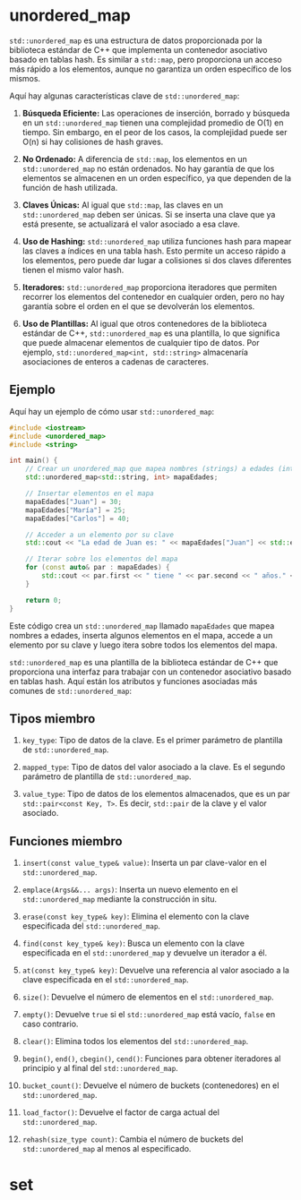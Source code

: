 
# unordered_map
`std::unordered_map` es una estructura de datos proporcionada por la biblioteca estándar de C++ que implementa un contenedor asociativo basado en tablas hash. Es similar a `std::map`, pero proporciona un acceso más rápido a los elementos, aunque no garantiza un orden específico de los mismos.

Aquí hay algunas características clave de `std::unordered_map`:

1. **Búsqueda Eficiente:** Las operaciones de inserción, borrado y búsqueda en un `std::unordered_map` tienen una complejidad promedio de O(1) en tiempo. Sin embargo, en el peor de los casos, la complejidad puede ser O(n) si hay colisiones de hash graves.

2. **No Ordenado:** A diferencia de `std::map`, los elementos en un `std::unordered_map` no están ordenados. No hay garantía de que los elementos se almacenen en un orden específico, ya que dependen de la función de hash utilizada.

3. **Claves Únicas:** Al igual que `std::map`, las claves en un `std::unordered_map` deben ser únicas. Si se inserta una clave que ya está presente, se actualizará el valor asociado a esa clave.

4. **Uso de Hashing:** `std::unordered_map` utiliza funciones hash para mapear las claves a índices en una tabla hash. Esto permite un acceso rápido a los elementos, pero puede dar lugar a colisiones si dos claves diferentes tienen el mismo valor hash.

5. **Iteradores:** `std::unordered_map` proporciona iteradores que permiten recorrer los elementos del contenedor en cualquier orden, pero no hay garantía sobre el orden en el que se devolverán los elementos.

6. **Uso de Plantillas:** Al igual que otros contenedores de la biblioteca estándar de C++, `std::unordered_map` es una plantilla, lo que significa que puede almacenar elementos de cualquier tipo de datos. Por ejemplo, `std::unordered_map<int, std::string>` almacenaría asociaciones de enteros a cadenas de caracteres.


## Ejemplo
Aquí hay un ejemplo de cómo usar `std::unordered_map`:

```cpp
#include <iostream>
#include <unordered_map>
#include <string>

int main() {
    // Crear un unordered_map que mapea nombres (strings) a edades (integers)
    std::unordered_map<std::string, int> mapaEdades;

    // Insertar elementos en el mapa
    mapaEdades["Juan"] = 30;
    mapaEdades["María"] = 25;
    mapaEdades["Carlos"] = 40;

    // Acceder a un elemento por su clave
    std::cout << "La edad de Juan es: " << mapaEdades["Juan"] << std::endl;

    // Iterar sobre los elementos del mapa
    for (const auto& par : mapaEdades) {
        std::cout << par.first << " tiene " << par.second << " años." << std::endl;
    }

    return 0;
}
```

Este código crea un `std::unordered_map` llamado `mapaEdades` que mapea nombres a edades, inserta algunos elementos en el mapa, accede a un elemento por su clave y luego itera sobre todos los elementos del mapa.

`std::unordered_map` es una plantilla de la biblioteca estándar de C++ que proporciona una interfaz para trabajar con un contenedor asociativo basado en tablas hash. Aquí están los atributos y funciones asociadas más comunes de `std::unordered_map`:

## Tipos miembro


1. `key_type`: Tipo de datos de la clave. Es el primer parámetro de plantilla de `std::unordered_map`.

2. `mapped_type`: Tipo de datos del valor asociado a la clave. Es el segundo parámetro de plantilla de `std::unordered_map`.

3. `value_type`: Tipo de datos de los elementos almacenados, que es un par `std::pair<const Key, T>`. Es decir, `std::pair` de la clave y el valor asociado.


## Funciones miembro

1. `insert(const value_type& value)`: Inserta un par clave-valor en el `std::unordered_map`.

2. `emplace(Args&&... args)`: Inserta un nuevo elemento en el `std::unordered_map` mediante la construcción in situ.

3. `erase(const key_type& key)`: Elimina el elemento con la clave especificada del `std::unordered_map`.

4. `find(const key_type& key)`: Busca un elemento con la clave especificada en el `std::unordered_map` y devuelve un iterador a él.

5. `at(const key_type& key)`: Devuelve una referencia al valor asociado a la clave especificada en el `std::unordered_map`.

6. `size()`: Devuelve el número de elementos en el `std::unordered_map`.

7. `empty()`: Devuelve `true` si el `std::unordered_map` está vacío, `false` en caso contrario.

8. `clear()`: Elimina todos los elementos del `std::unordered_map`.

9. `begin()`, `end()`, `cbegin()`, `cend()`: Funciones para obtener iteradores al principio y al final del `std::unordered_map`.

10. `bucket_count()`: Devuelve el número de buckets (contenedores) en el `std::unordered_map`.

11. `load_factor()`: Devuelve el factor de carga actual del `std::unordered_map`.

12. `rehash(size_type count)`: Cambia el número de buckets del `std::unordered_map` al menos al especificado.



# set


